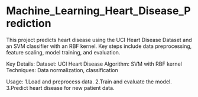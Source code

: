 # Machine_Learning_Heart_Disease_Prediction

This project predicts heart disease using the UCI Heart Disease Dataset and an SVM classifier with an RBF kernel. Key steps include data preprocessing, feature scaling, model training, and evaluation.

Key Details:
Dataset: UCI Heart Disease
Algorithm: SVM with RBF kernel
Techniques: Data normalization, classification

Usage:
1.Load and preprocess data.
2.Train and evaluate the model.
3.Predict heart disease for new patient data.
